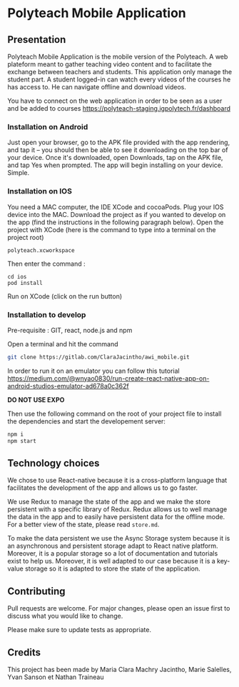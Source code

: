 # Polyteach Mobile Application

## Presentation

Polyteach Mobile Application is the mobile version of the Polyteach. 
A web plateform meant to gather teaching video content and to facilitate the exchange between teachers and students.
This application only manage the student part. A student logged-in can watch every videos of the courses he has access to.
He can navigate offline and download videos.

You have to connect on the web application in order to be seen as a user and be added to courses https://polyteach-staging.igpolytech.fr/dashboard

### Installation on Android

Just open your browser, go to the APK file provided with the app rendering, and tap it – you should then be able to see it downloading on the top bar of your device.
Once it's downloaded, open Downloads, tap on the APK file, and tap Yes when prompted.
The app will begin installing on your device. Simple.

### Installation on IOS

You need a MAC computer, the IDE XCode and cocoaPods.
Plug your IOS device into the MAC.
Download the project as if you wanted to develop on the app (find the instructions in the following paragraph below).
Open the project with XCode (here is the command to type into a terminal on the project root)
```
polyteach.xcworkspace
```
Then enter the command :
```
cd ios
pod install
```
Run on XCode (click on the run button)


### Installation to develop

Pre-requisite : GIT, react, node.js and npm

Open a terminal and hit the command
```bash
git clone https://gitlab.com/ClaraJacintho/awi_mobile.git
```
In order to run it on an emulator you can follow this tutorial https://medium.com/@wnyao0830/run-create-react-native-app-on-android-studios-emulator-ad678a0c362f


**DO NOT USE EXPO**


Then use the following command on the root of your project file to install the dependencies and start the developement server:

```bash
npm i
npm start
```

## Technology choices 

We chose to use React-native because it is a cross-platform language that facilitates the development of the app and allows us to go faster.

We use Redux to manage the state of the app and we make the store persistent with a specific library of Redux. Redux allows us to well manage the data in the app and to easily have persistent data for the offline mode.
For a better view of the state, please read `store.md`.  

To make the data persistent we use the Async Storage system because it is an asynchronous and persistent storage adapt to React native platform.  Moreover, it is a popular storage so a lot of documentation and tutorials exist to help us. Moreover, it is well adapted to our case because it is a key-value storage so it is adapted to store the state of the application. 


## Contributing
Pull requests are welcome. For major changes, please open an issue first to discuss what you would like to change.

Please make sure to update tests as appropriate.

## Credits
This project has been made by Maria Clara Machry Jacintho, Marie Salelles, Yvan Sanson et Nathan Traineau
